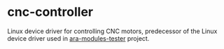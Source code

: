 # cnc-controller
Linux device driver for controlling CNC motors, predecessor of the Linux device driver used in [ara-modules-tester](https://github.com/NoHomey/ara-modules-tester) project.

